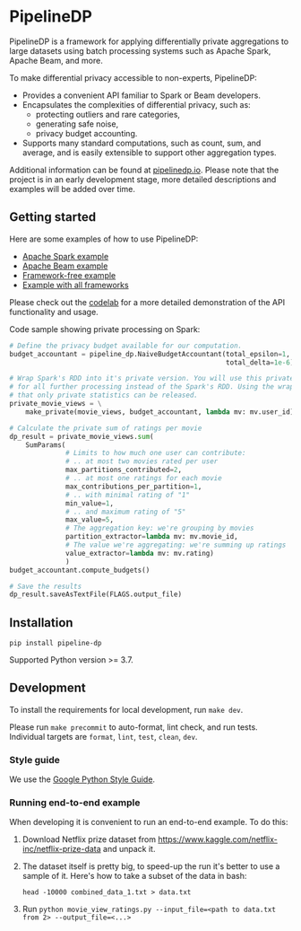 # PipelineDP

PipelineDP is a framework for applying differentially private aggregations to large
datasets using batch processing systems such as Apache Spark, Apache Beam,
and more.

To make differential privacy accessible to non-experts, PipelineDP:

* Provides a convenient API familiar to Spark or Beam developers.
* Encapsulates the complexities of differential privacy, such as:
  * protecting outliers and rare categories,
  * generating safe noise,
  * privacy budget accounting.
* Supports many standard computations, such as count, sum, and average, and is easily extensible to support other aggregation types.

Additional information can be found at [pipelinedp.io](https://pipelinedp.io). Please note that the project is in an early development stage, more detailed descriptions and examples will be added over time.

## Getting started

Here are some examples of how to use PipelineDP:

* [Apache Spark example](examples/movie_view_ratings_spark.py)
* [Apache Beam example](examples/movie_view_ratings_beam.py)
* [Framework-free example](examples/movie_view_ratings_local.py)
* [Example with all frameworks](examples/movie_view_ratings.py)

Please check out the [codelab](https://github.com/OpenMined/PipelineDP/blob/main/examples/restaurant_visits.ipynb) for a more detailed demonstration of the API functionality and usage.

Code sample showing private processing on Spark:
```python
# Define the privacy budget available for our computation.
budget_accountant = pipeline_dp.NaiveBudgetAccountant(total_epsilon=1,
                                                      total_delta=1e-6)

# Wrap Spark's RDD into it's private version. You will use this private wrapper
# for all further processing instead of the Spark's RDD. Using the wrapper ensures
# that only private statistics can be released.
private_movie_views = \
    make_private(movie_views, budget_accountant, lambda mv: mv.user_id)

# Calculate the private sum of ratings per movie
dp_result = private_movie_views.sum(
    SumParams(
              # Limits to how much one user can contribute:
              # .. at most two movies rated per user
              max_partitions_contributed=2,
              # .. at most one ratings for each movie
              max_contributions_per_partition=1,
              # .. with minimal rating of "1"
              min_value=1,
              # .. and maximum rating of "5"
              max_value=5,
              # The aggregation key: we're grouping by movies
              partition_extractor=lambda mv: mv.movie_id,
              # The value we're aggregating: we're summing up ratings
              value_extractor=lambda mv: mv.rating)
              )
budget_accountant.compute_budgets()

# Save the results
dp_result.saveAsTextFile(FLAGS.output_file)
```

## Installation

`pip install pipeline-dp`

Supported Python version >= 3.7.

## Development

To install the requirements for local development, run `make dev`.

Please run `make precommit` to auto-format, lint check, and run tests.
Individual targets are `format`, `lint`, `test`, `clean`, `dev`.

### Style guide

We use the [Google Python Style Guide](https://google.github.io/styleguide/pyguide.html).

### Running end-to-end example
When developing it is convenient to run an end-to-end example. To do this:

1. Download Netflix prize dataset from https://www.kaggle.com/netflix-inc/netflix-prize-data and unpack it.

2. The dataset itself is pretty big, to speed-up the run it's better to use a
sample of it. Here's how to take a subset of the data in bash:

   `head -10000 combined_data_1.txt > data.txt`

3. Run `python movie_view_ratings.py --input_file=<path to data.txt from 2> --output_file=<...>`
